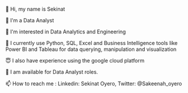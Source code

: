 👋 Hi, my name is Sekinat

👋 I'm a Data Analyst

👀 I'm interested in Data Analytics and Engineering

🌱 I currently use Python, SQL, Excel and Business Intelligence tools like Power BI and Tableau for data querying, manipulation and visualization

😇 I also have experience using the google cloud platform

💞️ I am available for Data Analyst roles.

📫 How to reach me : Linkedin: Sekinat Oyero, Twitter: @Sakeenah_oyero
